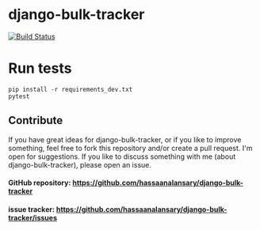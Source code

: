 django-bulk-tracker
===============

[![Build Status](https://github.com/hassaanalansary/django-bulk-tracker/actions/workflows/tests.yml/badge.svg)](https://github.com/hassaanalansary/django-bulk-tracker/actions)




Run tests
==========
```shell
pip install -r requirements_dev.txt
pytest
```

Contribute
----------

If you have great ideas for django-bulk-tracker, or if you like to improve something,
feel free to fork this repository and/or create a pull request. 
I'm open for suggestions. 
If you like to discuss something with me (about django-bulk-tracker), please open an issue.


#### GitHub repository: https://github.com/hassaanalansary/django-bulk-tracker
#### issue tracker: https://github.com/hassaanalansary/django-bulk-tracker/issues
